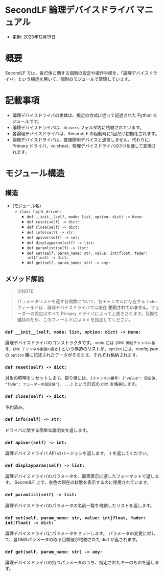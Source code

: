 # SecondLF 論理デバイスドライバ マニュアル
* 更新: 2023年12月19日

# 概要
SecondLF では、各灯体に関する個別の設定や操作手順を、「論理デバイスドライバ」という構造を用いて、個別のモジュールで管理しています。

# 記載事項
* 論理デバイスドライバの実体は、規定の方式に従って記述された Python モジュールです。
* 論理デバイスドライバは、`drivers` フォルダ内に格納されています。
* 各論理デバイスドライバは、SecondLF の起動時に1回だけ初期化されます。
* 論理デバイスドライバは、直接照明デバイスと通信しません。代わりに、Primary ドライバ、vulcbeat、物理デバイスドライバの3つを通して変換されます。

# モジュール構造
## 構造
* (モジュール名)
  - `class light_driver:`
    - `def __init__(self, mode: list, option: dict) -> None:`
    - `def reset(self) -> dict:`
    - `def close(self) -> dict:`
    - `def info(self) -> str:`
    - `def apiver(self) -> int:`
    - `def displayparam(self) -> list:`
    - `def paramlist(self) -> list:`
    - `def set(self, param_name: str, value: int|float, fader: int|float) -> dict:`
    - `def get(self, param_name: str) -> any:`

## メソッド解説

> [!]NOTE
> 
> パラメータリストを返す各関数について、各チャンネルに存在する `fader` フィールドは、論理デバイスドライバでは現在 **使用されていません**。フェーダーの設定はすべて Primary ドライバによって上書きされます。互換性維持のため、このフィールドには `0.0` を指定してください。


### `def __init__(self, mode: list, option: dict) -> None:`
論理デバイスドライバのコンストラクタです。
`mode` には `[DMX 開始チャンネル番号, DMX チャンネル割当の長さ]` という構造のリストが、`option` には、config.json の `option` 欄に記述されたデータがそのまま、それぞれ格納されます。

### `def reset(self) -> dict:`
対象の照明をリセットします。戻り値には、`{チャンネル番号: {"value": 設定値, "fade": フェーダーの設定値"}, ...}` という形式の dict を格納します。

### `def close(self) -> dict:`
予約済み。

### `def info(self) -> str:`
ドライバに関する簡単な説明文を返します。

### `def apiver(self) -> int:`
論理デバイスドライバ API のバージョンを返します。
`1` を返してください。

### `def displayparam(self) -> list:`
論理デバイスドライバのパラメータを、画面表示に適したフォーマットで返します。
SecondLF 上で、各色の現在の状態を表示するのに使用されています。

### `def paramlist(self) -> list:`
論理デバイスドライバのパラメータの名前一覧を格納したリストを返します。

### `def set(self, param_name: str, value: int|float, fader: int|float) -> dict:`
論理デバイスドライバにパラメータをセットします。
パラメータの変更に対して、各DMXパラメータの取る目標値が格納された dict が返されます。

### `def get(self, param_name: str) -> any:`
論理デバイスドライバの持つパラメータのうち、指定されたキーのものを返します。